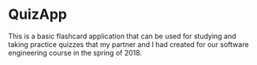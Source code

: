 # QuizApp

This is a basic flashcard application that can be used for studying and taking practice quizzes that my partner and I had created for 
our software engineering course in the spring of 2018.
